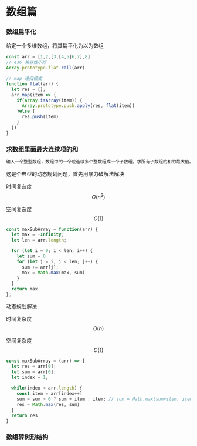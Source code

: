 # 数组篇

### 数组扁平化

给定一个多维数组，将其扁平化为以为数组

```javascript
const arr = [1,2,[3,[4,5]6,7],8]
// es6 兼容性不好
Array.prototype.flat.call(arr)

// map 递归模式
function flat(arr) {
  let res = [];
  arr.map(item => {
    if(Array.isArray(item)) {
      Array.prototype.push.apply(res, flat(item))
    }else {
      res.push(item)
    }
  })
}
```

### 求数组里面最大连续项的和

```javascript
输入一个整型数组，数组中的一个或连续多个整数组成一个子数组。求所有子数组的和的最大值。
```

这是个典型的动态规划问题，首先用暴力破解法解决

时间复杂度 $$O(n^2)$$ 

空间复杂度 $$O(1)$$ 

```javascript
const maxSubArray = function(arr) {
  let max = -Infinity;
  let len = arr.length;

  for (let i = 0; i < len; i++) {
    let sum = 0
    for (let j = i; j < len; j++) {
      sum += arr[j];
      max = Math.max(max, sum)
    }
  }
  return max
};
```

动态规划解法

时间复杂度 $$O(n)$$ 

空间复杂度 $$O(1)$$ 

```javascript
const maxSubArray = (arr) => {
  let res = arr[0];
  let sum = arr[0];
  let index = 1;
  
  while(index < arr.length) {
    const item = arr[index++]
    sum = sum > 0 ? sum + item : item; // sum = Math.max(sum+item, item)
    res = Math.max(res, sum)
  }
  return res
}
```

### 数组转树形结构


